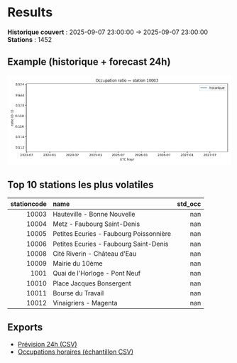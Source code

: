 # Results

**Historique couvert** : 2025-09-07 23:00:00 → 2025-09-07 23:00:00  
**Stations** : 1452

## Example (historique + forecast 24h)
![sample](assets/sample_forecast.png)

## Top 10 stations les plus volatiles
|   stationcode | name                                    |   std_occ |
|--------------:|:----------------------------------------|----------:|
|         10003 | Hauteville - Bonne Nouvelle             |       nan |
|         10004 | Metz - Faubourg Saint-Denis             |       nan |
|         10005 | Petites Ecuries - Faubourg Poissonnière |       nan |
|         10006 | Petites Ecuries - Faubourg Saint-Denis  |       nan |
|         10008 | Cité Riverin - Château d'Eau            |       nan |
|         10009 | Mairie du 10ème                         |       nan |
|          1001 | Quai de l'Horloge - Pont Neuf           |       nan |
|         10010 | Place Jacques Bonsergent                |       nan |
|         10011 | Bourse du Travail                       |       nan |
|         10012 | Vinaigriers - Magenta                   |       nan |

## Exports
- [Prévision 24h (CSV)](exports/velib_forecast_24h.csv)
- [Occupations horaires (échantillon CSV)](exports/velib_hourly.csv)